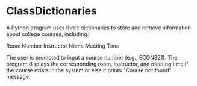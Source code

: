 # ClassDictionaries
A Python program uses three dictionaries to store and retrieve information about college courses, including:

Room Number
Instructor Name
Meeting Time

The user is prompted to input a course number (e.g., ECON321). 
The program displays the corresponding room, instructor, and meeting time if the course exists in the system or else it prints "Course not found" message.
